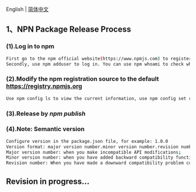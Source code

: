 <!--
 * @Author: Aiden
 * @Date: 2020-09-14 09:49:08
 * @LastEditTime: 2020-09-29 14:37:31
 * @LastEditors: Aiden
 * @Description: 
-->
English | [简体中文](deploy.md)

## 1、NPN Package Release Process

### (1).Log in to npm
```bash
First go to the npm official website(https://www.npmjs.com) to register an account and bind the mailbox (note that please use mainstream mailboxes, some mailboxes may not receive npm mailbox verification emails);
Secondly, use npm adduser to log in. You can use npm whoami to check whether you are logged in before logging in. Use npm logout to log out.
```

### (2).Modify the npm registration source to the default https://registry.npmjs.org
```bash
Use npm config ls to view the current information, use npm config set registry <address> to modify the registration source
```

### (3).Release by *npm publish*

### (4).Note: Semantic version
```bash
Configure version in the package.json file, for example: 1.0.0
Version format: major version number.minor version number.revision number
Major version number: when you make incompatible API modifications;
Minor version number: when you have added backward compatibility functionality;
Revision number: When you have made a downward compatibility problem correction.
```


## Revision in progress...